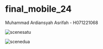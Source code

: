 # final_mobile_24

Muhammad Ardiansyah Asrifah - H071221068

![scenesatu](https://github.com/ArdiansyahAsrifah/final_mobile_24/assets/113808797/d13f3356-11bf-4288-8267-fd4f169b69f0)

![scenedua](https://github.com/ArdiansyahAsrifah/final_mobile_24/assets/113808797/ee8342f8-a56a-4afe-9b2b-54c0682aedea)

